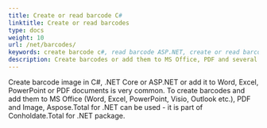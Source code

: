 ```yaml
---
title: Create or read barcode C# 
linktitle: Create or read barcodes 
type: docs
weight: 10
url: /net/barcodes/
keywords: create barcode c#, read barcode ASP.NET, create or read barcode C#, read barcode from word pdf c#, add barcode to word pdf .net
description: Create barcodes or add them to MS Office, PDF and several other file formats in C# .NET.
---
```


Create barcode image in C#, .NET Core or ASP.NET or add it to Word, Excel, PowerPoint or PDF documents is very common. To create barcodes and add them to MS Office (Word, Excel, PowerPoint, Visio, Outlook etc.), PDF and Image, Aspose.Total for .NET can be used - it is part of Conholdate.Total for .NET package.
